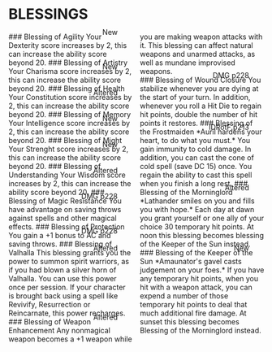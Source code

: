 # BLESSINGS

<div style='column-count:2'>

<div class='leftcol' style='position:relative;'>
	
<div class='artist' style='position:absolute;line-height:0;right:30px;'>
New
</div>
### Blessing of Agility
Your Dexterity score increases by 2, this can increase the ability score beyond 20.
	
<div class='artist' style='position:absolute;line-height:0;right:30px;'>
New
</div>
### Blessing of Artistry
Your Charisma score increases by 2, this can increase the ability score beyond 20.
	
<div class='artist' style='position:absolute;line-height:0;right:30px;'>
Altered
</div>
### Blessing of Health
Your Constitution score increases by 2, this can increase the ability score beyond 20.
	
<div class='artist' style='position:absolute;line-height:0;right:30px;'>
New
</div>
### Blessing of Memory
Your Intelligence score increases by 2, this can increase the ability score beyond 20.
	
<div class='artist' style='position:absolute;line-height:0;right:30px;'>
New
</div>
### Blessing of Might
Your Strenght score increases by 2, this can increase the ability score beyond 20.
	
<div class='artist' style='position:absolute;line-height:0;right:30px;'>
Altered
</div>
### Blessing of Understanding
Your Wisdom score increases by 2, this can increase the ability score beyond 20.
	
<div class='artist' style='position:absolute;line-height:0;right:30px;'>
DMG
p228
</div>
### Blessing of Magic Resistance
You have advantage on saving throws against spells and other magical effects.
	
<div class='artist' style='position:absolute;line-height:0;right:30px;'>
DMG
p228
</div>
### Blessing of Protection
You gain a +1 bonus to AC and saving throws.
	
<div class='artist' style='position:absolute;line-height:0;right:30px;'>
Altered
</div>
### Blessing of Valhalla
This blessing grants you the power to summon spirit warriors, as if you had blown a silver horn of Valhalla. You can use this power once per session. If your character is brought back using a spell like Revivify, Resurrection or Reincarnate, this power recharges.
	
<div class='artist' style='position:absolute;line-height:0;right:30px;'>
Altered
</div>
### Blessing of Weapon Enhancement
Any nonmagical weapon becomes a +1 weapon while you are making weapon attacks with it. This blessing can affect natural weapons and unarmed attacks, as well as mundane improvised weapons.

	
</div>

<div class='rightcol' style='position:relative;'>
	

<div class='artist' style='position:absolute;line-height:0;right:30px;'>
DMG
p228
</div>
### Blessing of Wound Closure
You stabilize whenever you are dying at the start of your turn. In addition, whenever you roll a Hit Die to regain hit points, double the number of hit points it restores.

<div class='artist' style='position:absolute;line-height:0;right:30px;'>
IDRotF
p213
</div>
### Blessing of the Frostmaiden
*Auril hardens your heart, to do what you must.* You gain immunity to cold damage. In addition, you can cast the cone of cold spell (save DC 15) once. You regain the ability to cast this spell when you finish a long rest.
	
	
<div class='artist' style='position:absolute;line-height:0;right:30px;'>
Altered
</div>
### Blessing of the Morninglord
*Lathander smiles on you and fills you with hope.* Each day at dawn you grant yourself or one ally of your choice 30 temporary hit points.     
At noon this blessing becomes blessing of the Keeper of the Sun instead.
	
<div class='artist' style='position:absolute;line-height:0;right:30px;'>
New
</div>
### Blessing of the Keeper of the Sun
*Amaunator's gavel casts judgement on your foes.* If you have any temporary hit points, when you hit with a weapon attack, you can expend a number of those temporary hit points to deal that much additional fire damage.    
At sunset this blessing becomes Blessing of the Morninglord instead.

</div>

</div>